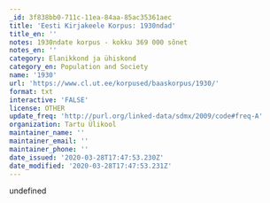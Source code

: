 ```yaml
---
_id: 3f838bb0-711c-11ea-84aa-85ac35361aec
title: 'Eesti Kirjakeele Korpus: 1930ndad'
title_en: ''
notes: 1930ndate korpus - kokku 369 000 sõnet
notes_en: ''
category: Elanikkond ja ühiskond
category_en: Population and Society
name: '1930'
url: 'https://www.cl.ut.ee/korpused/baaskorpus/1930/'
format: txt
interactive: 'FALSE'
license: OTHER
update_freq: 'http://purl.org/linked-data/sdmx/2009/code#freq-A'
organization: Tartu Ülikool
maintainer_name: ''
maintainer_email: ''
maintainer_phone: ''
date_issued: '2020-03-28T17:47:53.230Z'
date_modified: '2020-03-28T17:47:53.231Z'
---
```

undefined
